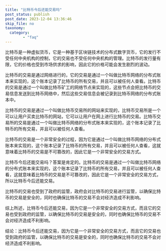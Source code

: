 ```yaml
---
title: "比特币今后还能交易吗"
post_status: publish
post_date: 2023-12-04 13:36:46
skip_file: no
taxonomy:
  category:
        - "faq"
---
```


比特币是一种虚拟货币，它是一种基于区块链技术的分布式数字货币，它的发行不受任何中央机构的控制，它的交易也不受任何中央机构的管理。比特币的发行量有限，它的价格也受到市场供求的影响，因此它的价格可能会发生剧烈的波动。

比特币的交易是通过网络进行的，它的交易是通过一个叫做比特币网络的分布式账本来实现的，这个账本记录了比特币的所有交易，并且可以被任何人查看。比特币的交易是通过一个叫做比特币矿工的网络节点来实现的，这些节点会把比特币的交易信息发送到比特币网络中，然后这些交易信息会被记录到比特币网络的分布式账本中。

比特币的交易是通过一个叫做比特币交易所的网站来实现的，比特币交易所是一个可以让用户买卖比特币的网站，它可以让用户在网上进行比特币的交易。比特币交易所的交易是通过一个叫做比特币网络的分布式账本来实现的，这个账本记录了比特币的所有交易，并且可以被任何人查看。

比特币的交易是一个非常安全的过程，因为它是通过一个叫做比特币网络的分布式账本来实现的，这个账本记录了比特币的所有交易，并且可以被任何人查看，这就意味着比特币的交易是不可篡改的，因此它是一个非常安全的交易方式。

比特币今后还能交易吗？答案是肯定的。比特币的交易是通过一个叫做比特币网络的分布式账本来实现的，这个账本记录了比特币的所有交易，并且可以被任何人查看，这就意味着比特币的交易是不可篡改的，因此它是一个非常安全的交易方式，所以比特币今后还能交易。

比特币的交易也受到了政府的监管，政府会对比特币的交易进行监管，以确保比特币的交易是安全的，同时也确保比特币的交易不会对经济造成不利影响。

综上所述，比特币今后还能交易，因为它是一个非常安全的交易方式，而且它的交易也受到政府的监管，以确保比特币的交易是安全的，同时也确保比特币的交易不会对经济造成不利影响。

结论：比特币今后还能交易，因为它是一个非常安全的交易方式，而且它的交易也受到政府的监管，以确保比特币的交易是安全的，同时也确保比特币的交易不会对经济造成不利影响。
